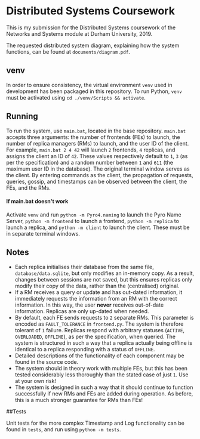 # Distributed Systems Coursework

This is my submission for the Distributed Systems coursework of the Networks and Systems module at Durham University, 2019.

The requested distributed system diagram, explaining how the system functions, can be found at `documents/diagram.pdf`.

## venv

In order to ensure consistency, the virtual environment `venv` used in development has been packaged in this repository. 
To run Python, `venv` must be activated using `cd ./venv/Scripts && activate`. 

## Running

To run the system, use `main.bat`, located in the base repository. `main.bat` accepts three arguments: the number of
frontends (FEs) to launch, the number of replica managers (RMs) to launch, and the user ID of the client. For example, `main.bat 2 4 42`
will launch `2` frontends, `4` replicas, and assigns the client an ID of `42`. These values respectively default to `1`, 
`3` (as per the specification) and a random number between `1` and `611` (the maximum user ID in the database). The 
original terminal window serves as the client. By entering commands as the client, the propagation of requests, queries,
 gossip, and timestamps can be observed between the client, the FEs, and the RMs.


#### If main.bat doesn't work

Activate `venv` and run `python -m Pyro4.naming` to launch the Pyro Name Server, `python -m frontend` to 
launch a frontend, `python -m replica` to launch a replica, and `python -m client` to launch the client. These must be 
in separate terminal windows.

## Notes

* Each replica initialises their database from the same file, `database/data.sqlite`, but only modifies an in-memory copy.
As a result, changes between sessions are not saved, but this ensures replicas only modify their copy of the data, 
rather than the (centralised) original. 
* If a RM receives a query  or update and has out-dated information, it immediately requests the information from an RM with
the correct information. In this way, the user **never** receives out-of-date information. Replicas are only up-dated when needed.
* By default, each FE sends requests to `2` separate RMs. This parameter is encoded as `FAULT_TOLERANCE` in `frontend.py`.
The system is therefore tolerant of `1` failure. Replicas respond with arbitrary statuses (`ACTIVE`, `OVERLOADED`, 
`OFFLINE`), as per the specification, when queried. The system is structured in such a way that a replica actually being
 offline is identical to a replica responding with a status of `OFFLINE`. 
* Detailed descriptions of the functionality of each component may be found in the source code.
* The system should in theory work with multiple FEs, but this has been tested considerably less thoroughly than the 
stated case of just `1`. Use at your own risk!
* The system is designed in such a way that it should continue to function successfully if new RMs and FEs are added during 
operation. As before, this is a much stronger guarantee for RMs than FEs!

##Tests

Unit tests for the more complex Timestamp and Log functionality can be found in `tests`, and run using `python -m tests`.